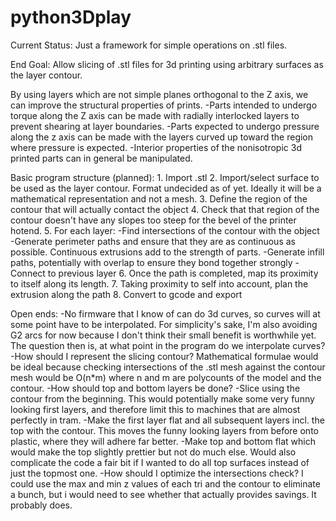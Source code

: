 python3Dplay
============

Current Status: Just a framework for simple operations on .stl files.

End Goal: Allow slicing of .stl files for 3d printing using arbitrary surfaces as the layer contour. 

By using layers which are not simple planes orthogonal to the Z axis, we can improve the structural properties of prints. 
	-Parts intended to undergo torque along the Z axis can be made with radially interlocked layers to prevent shearing at layer boundaries.
	-Parts expected to undergo pressure along the z axis can be made with the layers curved up toward the region where pressure is expected.
	-Interior properties of the nonisotropic 3d printed parts can in general be manipulated.
	
Basic program structure (planned):
	1. Import .stl
	2. Import/select surface to be used as the layer contour. Format undecided as of yet. Ideally it will be a mathematical representation and not a mesh.
	3. Define the region of the contour that will actually contact the object
	4. Check that that region of the contour doesn't have any slopes too steep for the bevel of the printer hotend.
	5. For each layer:
		-Find intersections of the contour with the object
		-Generate perimeter paths and ensure that they are as continuous as possible. Continuous extrusions add to the strength of parts.
		-Generate infill paths, potentially with overlap to ensure they bond together strongly
		-Connect to previous layer
	6. Once the path is completed, map its proximity to itself along its length.
	7. Taking proximity to self into account, plan the extrusion along the path
	8. Convert to gcode and export
	
	
Open ends:
	-No firmware that I know of can do 3d curves, so curves will at some point have to be interpolated. For simplicity's sake, I'm also avoiding G2 arcs for now because I don't think their small benefit is worthwhile yet. The question then is, at what point in the program do we interpolate curves?
	-How should I represent the slicing contour? Mathematical formulae would be ideal because checking intersections of the .stl mesh against the contour mesh would be O(n*m) where n and m are polycounts of the model and the contour. 
	-How should top and bottom layers be done?
		-Slice using the contour from the beginning. This would potentially make some very funny looking first layers, and therefore limit this to machines that are almost perfectly in tram.
		-Make the first layer flat and all subsequent layers incl. the top with the contour. This moves the funny looking layers from before onto plastic, where they will adhere far better.
		-Make top and bottom flat which would make the top slightly prettier but not do much else. Would also complicate the code a fair bit if I wanted to do all top surfaces instead of just the topmost one.
	-How should I optimize the intersections check? I could use the max and min z values of each tri and the contour to eliminate a bunch, but i would need to see whether that actually provides savings. It probably does.